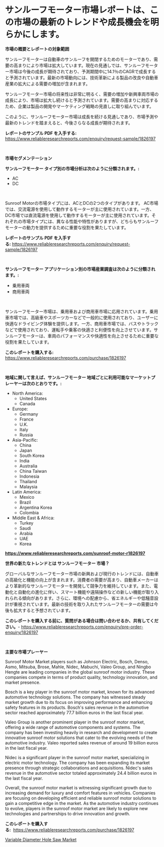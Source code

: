 <p><h1>サンルーフモーター市場レポートは、この市場の最新のトレンドや成長機会を明らかにします。</h1></p><p><strong>市場の概要とレポートの対象範囲</strong></p>
<p><p>サンルーフモーターは自動車のサンルーフを開閉するためのモーターであり、需要の高まりにより市場は拡大しています。現在の見通しでは、サンルーフモーター市場は今後の成長が期待されており、予測期間中に14.1％のCAGRで成長すると予測されています。最新の市場動向には、技術革新による製品の改良や自動車産業の拡大による需要の増加が含まれます。</p><p>サンルーフモーター市場の将来性は非常に明るく、需要の増加や新興車両市場の成長により、市場は拡大し続けると予測されています。需要の高まりに対応するため、企業は製品の開発やマーケティング戦略の見直しに取り組んでいます。</p><p>このように、サンルーフモーター市場は成長を続ける見通しであり、市場予測や最新のトレンドを踏まえると、今後さらなる成長が期待されます。</p></p>
<p><strong>レポートのサンプル PDF を入手する:</strong> <a href="https://www.reliableresearchreports.com/enquiry/request-sample/1826197">https://www.reliableresearchreports.com/enquiry/request-sample/1826197</a></p>
<p>&nbsp;</p>
<p><strong>市場セグメンテーション</strong></p>
<p><strong>サンルーフモーター タイプ別の市場分析は次のように分類されます。:</strong></p>
<p><ul><li>AC</li><li>DC</li></ul></p>
<p>&nbsp;</p>
<p><p>Sunroof Motorの市場タイプには、ACとDCの2つのタイプがあります。 AC市場では、交流電源を使用して動作するモーターが主に使用されています。一方、DC市場では直流電源を使用して動作するモーターが主に使用されています。それぞれの市場タイプには、異なる性能や特性がありますが、どちらもサンルーフモーターの動力を提供するために重要な役割を果たしています。</p></p>
<p><strong>レポートのサンプル PDF を入手する:</strong>&nbsp;<a href="https://www.reliableresearchreports.com/enquiry/request-sample/1826197">https://www.reliableresearchreports.com/enquiry/request-sample/1826197</a></p>
<p>&nbsp;</p>
<p><strong> サンルーフモーター アプリケーション別の市場産業調査は次のように分類されます。:</strong></p>
<p><ul><li>乗用車両</li><li>商用車両</li></ul></p>
<p>&nbsp;</p>
<p><p>サンルーフモーター市場は、乗用車および商用車市場に応用されています。乗用車市場では、高級車やスポーツカーなどで一般的に使用されており、ユーザーに快適なドライビング体験を提供します。一方、商用車市場では、バスやトラックなどで使用されており、運転手や乗客の快適さと利便性を向上させています。サンルーフモーターは、車両のパフォーマンスや快適性を向上させるために重要な役割を果たしています。</p></p>
<p><strong>このレポートを購入する:</strong>&nbsp; <a href="https://www.reliableresearchreports.com/purchase/1826197">https://www.reliableresearchreports.com/purchase/1826197</a></p>
<p>&nbsp;</p>
<p><strong>地域に関して言えば、サンルーフモーター 地域ごとに利用可能なマーケットプレーヤーは次のとおりです。:</strong></p>
<p><ul>
    <li>
        North America:
        <ul>
            <li>United States</li>
            <li>Canada</li>
        </ul>
    </li>
    <li>
        Europe:
        <ul>
            <li>Germany</li>
            <li>France</li>
            <li>U.K.</li>
            <li>Italy</li>
            <li>Russia</li>
        </ul>
    </li>
    <li>
        Asia-Pacific:
        <ul>
            <li>China</li>
            <li>Japan</li>
            <li>South Korea</li>
            <li>India</li>
            <li>Australia</li>
            <li>China Taiwan</li>
            <li>Indonesia</li>
            <li>Thailand</li>
            <li>Malaysia</li>
        </ul>
    </li>
    <li>
        Latin America:
        <ul>
            <li>Mexico</li>
            <li>Brazil</li>
            <li>Argentina Korea</li>
            <li>Colombia</li>
        </ul>
    </li>
    <li>
        Middle East & Africa:
        <ul>
            <li>Turkey</li>
            <li>Saudi</li>
            <li>Arabia</li>
            <li>UAE</li>
            <li>Korea</li>
        </ul>
    </li>
    </ul></p>
<p><strong><a href="https://www.reliableresearchreports.com/sunroof-motor-r1826197">https://www.reliableresearchreports.com/sunroof-motor-r1826197</a></strong>&nbsp;</p>
<p><strong>世界の新たなトレンドとは サンルーフモーター 市場？</strong></p>
<p><p>グローバルなサンルーフモーター市場の新興および現行のトレンドには、自動車の高級化と機能の向上が含まれます。消費者の需要が高まり、自動車メーカーはより革新的なサンルーフモーターを開発して競争力を維持しています。また、電動化と自動化の進化に伴い、スマート機能や遠隔操作などの新しい機能が取り入れられる傾向があります。さらに、環境への配慮から、省エネルギーや低騒音設計が重視されています。最新の技術を取り入れたサンルーフモーターの需要は今後も拡大すると予想されています。</p></p>
<p><strong>このレポートを購入する前に、質問がある場合は問い合わせるか、共有してください。</strong>- <a href="https://www.reliableresearchreports.com/enquiry/pre-order-enquiry/1826197">https://www.reliableresearchreports.com/enquiry/pre-order-enquiry/1826197</a></p>
<p>&nbsp;</p>
<p><strong>主要な市場プレーヤー</strong></p>
<p><p>Sunroof Motor Market players such as Johnson Electric, Bosch, Denso, Asmo, Mitsuba, Brose, Mahle, Nidec, Mabuchi, Valeo Group, and Ningbo Hengte are leading companies in the global sunroof motor industry. These companies compete in terms of product quality, technology innovation, and market presence.</p><p>Bosch is a key player in the sunroof motor market, known for its advanced automotive technology solutions. The company has witnessed steady market growth due to its focus on improving performance and enhancing safety features in its products. Bosch's sales revenue in the automotive sector reached approximately 77.7 billion euros in the last fiscal year.</p><p>Valeo Group is another prominent player in the sunroof motor market, offering a wide range of automotive components and systems. The company has been investing heavily in research and development to create innovative sunroof motor solutions that cater to the evolving needs of the automotive industry. Valeo reported sales revenue of around 19 billion euros in the last fiscal year.</p><p>Nidec is a significant player in the sunroof motor market, specializing in electric motor technology. The company has been expanding its market presence through strategic collaborations and acquisitions. Nidec's sales revenue in the automotive sector totaled approximately 24.4 billion euros in the last fiscal year.</p><p>Overall, the sunroof motor market is witnessing significant growth due to increasing demand for luxury and comfort features in vehicles. Companies are focusing on developing efficient and reliable sunroof motor solutions to gain a competitive edge in the market. As the automotive industry continues to evolve, players in the sunroof motor market are likely to explore new technologies and partnerships to drive innovation and growth.</p></p>
<p><strong>このレポートを購入する:</strong>&nbsp;&nbsp;<a href="https://www.reliableresearchreports.com/purchase/1826197">https://www.reliableresearchreports.com/purchase/1826197</a></p>
<p><p><a href="https://github.com/AKSHATREPORTPRIME/Market-Research-Report-List-4/blob/main/variable-diameter-hole-saw-market.md">Variable Diameter Hole Saw Market</a></p></p>